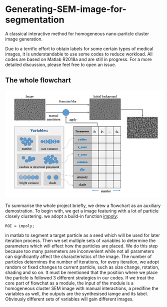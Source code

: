 # Generating-SEM-image-for-segmentation
A classical interactive method for homogeneous nano-paritcle cluster image generation.

Due to a terrific effort to obtain labels for some certain types of medical images, it is understandable to use some codes to reduce workload. All codes are based on Matlab R2018a and are still in progress. For a more detailed discussion, please feel free to open an issue.


## The whole flowchart

![Flowchart](https://github.com/AdamGreen95/Generating-SEM-image-for-segmentation/raw/master/20200904200408.png)

To summarise the whole project briefly, we drew a flowchart as an auxiliary demostration. 
To begin with, we get a image featuring with a lot of particle closely clustering. we adopt a build-in function [impoly](https://de.mathworks.com/help/images/ref/impoly.html): 
``` 
ROI = impoly;
``` 
in matlab to segment a target particle as a seed which will be used for later iteration process. Then we set multiple sets of variables to determine the parameters which will effect how the particles are placed. We do this step because too many paremeters are inconvenient while not all parameters can significantly affect the characteristics of the image. The number of particles determines the number of iterations, for every iteration, we adopt random or fixed changes to current particle, such as size change, rotation, shading and so on. It must be mentioned that the position where we place the particle is followed 3 different strategies in our codes. If we treat the core part of flowchat as a module, the input of the module is a homogeneous cluster SEM image with manual interactions, a predifine the variables as well, the outputs are the synthesised iamge and its label. Obviously different sets of variables will gain different images. 
